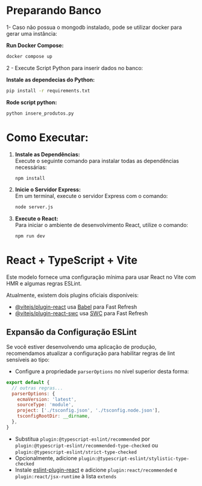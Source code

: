 
# Preparando Banco

1- Caso não possua o mongodb instalado, pode se utilizar docker para gerar uma instância:

 **Run Docker Compose:**  
 ```bash
 docker compose up
 ```

2 - Execute Script Python para inserir dados no banco:

**Instale as dependecias do Python:**  
```bash
pip install -r requirements.txt
```

**Rode script python:**  
```bash
python insere_produtos.py
```


# Como Executar:

1. **Instale as Dependências:**  
   Execute o seguinte comando para instalar todas as dependências necessárias:
   ```bash 
   npm install 
   ```

2. **Inicie o Servidor Express:**  
   Em um terminal, execute o servidor Express com o comando:
   ```bash
   node server.js
   ```

3. **Execute o React:**  
   Para iniciar o ambiente de desenvolvimento React, utilize o comando:
   ```bash 
   npm run dev
   ```



# React + TypeScript + Vite

Este modelo fornece uma configuração mínima para usar React no Vite com HMR e algumas regras ESLint.

Atualmente, existem dois plugins oficiais disponíveis:

- [@vitejs/plugin-react](https://github.com/vitejs/vite-plugin-react/blob/main/packages/plugin-react/README.md) usa [Babel](https://babeljs.io/) para Fast Refresh
- [@vitejs/plugin-react-swc](https://github.com/vitejs/vite-plugin-react-swc) usa [SWC](https://swc.rs/) para Fast Refresh

## Expansão da Configuração ESLint

Se você estiver desenvolvendo uma aplicação de produção, recomendamos atualizar a configuração para habilitar regras de lint sensíveis ao tipo:

- Configure a propriedade `parserOptions` no nível superior desta forma:

```js
export default {
  // outras regras...
  parserOptions: {
    ecmaVersion: 'latest',
    sourceType: 'module',
    project: ['./tsconfig.json', './tsconfig.node.json'],
    tsconfigRootDir: __dirname,
  },
}
```

- Substitua `plugin:@typescript-eslint/recommended` por `plugin:@typescript-eslint/recommended-type-checked` ou `plugin:@typescript-eslint/strict-type-checked`
- Opcionalmente, adicione `plugin:@typescript-eslint/stylistic-type-checked`
- Instale [eslint-plugin-react](https://github.com/jsx-eslint/eslint-plugin-react) e adicione `plugin:react/recommended` e `plugin:react/jsx-runtime` à lista `extends`